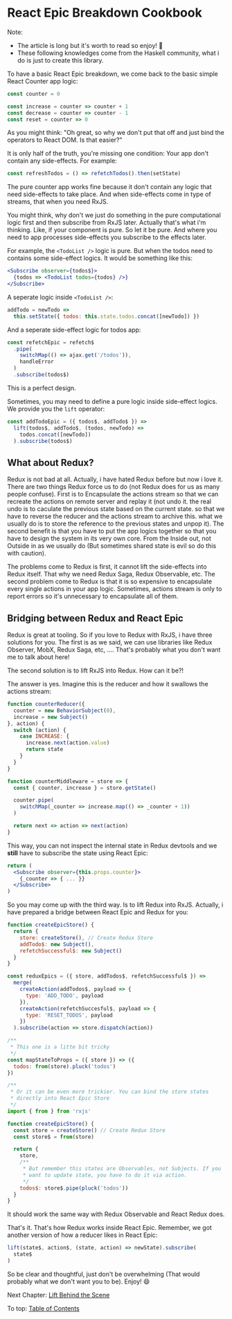 # React Epic Breakdown Cookbook

Note:

- The article is long but it's worth to read so enjoy! 🤣
- These following knowledges come from the Haskell community, what i do is just to create this library.

To have a basic React Epic breakdown, we come back to the basic simple React Counter app logic:

```jsx
const counter = 0

const increase = counter => counter + 1
const decrease = counter => counter - 1
const reset = counter => 0
```

As you might think: "Oh great, so why we don't put that off and just bind the operators to React DOM. Is that easier?"

It is only half of the truth, you're missing one condition: Your app don't contain any side-effects. For example:

```js
const refreshTodos = () => refetchTodos().then(setState)
```

The pure counter app works fine because it don't contain any logic that need side-effects to take place. And when side-effects come in type of streams, that when you need RxJS.

You might think, why don't we just do something in the pure computational logic first and then subscribe from RxJS later. Actually that's what i'm thinking. Like, if your component is pure. So let it be pure. And where you need to app processes side-effects you subscribe to the effects later.

For example, the `<TodoList />` logic is pure. But when the todos need to contains some side-effect logics. It would be something like this:

```jsx
<Subscribe observer={todos$}>
  {todos => <TodoList todos={todos} />}
</Subscribe>
```

A seperate logic inside `<TodoList />`:

```jsx
addTodo = newTodo =>
  this.setState({ todos: this.state.todos.concat([newTodo]) })
```

And a seperate side-effect logic for todos app:

```jsx
const refetchEpic = refetch$
  .pipe(
    switchMap(() => ajax.get('/todos')),
    handleError
  )
  .subscribe(todos$)
```

This is a perfect design.

Sometimes, you may need to define a pure logic inside side-effect logics. We provide you the `lift` operator:

```jsx
const addTodoEpic = ({ todos$, addTodo$ }) =>
  lift(todos$, addTodo$, (todos, newTodo) =>
    todos.concat([newTodo])
  ).subscribe(todos$)
```

## What about Redux?

Redux is not bad at all. Actually, i have hated Redux before but now i love it. There are two things Redux force us to do (not Redux does for us as many people confuse). First is to Encapsulate the actions stream so that we can recreate the actions on remote server and replay it (not undo it. the real undo is to caculate the previous state based on the current state. so that we have to reverse the reducer and the actions stream to archive this. what we usually do is to store the reference to the previous states and unpop it). The second benefit is that you have to put the app logics together so that you have to design the system in its very own core. From the Inside out, not Outside in as we usually do (But sometimes shared state is evil so do this with caution).

The problems come to Redux is first, it cannot lift the side-effects into Redux itself. That why we need Redux Saga, Redux Observable, etc. The second problem come to Redux is that it is so expensive to encapsulate every single actions in your app logic. Sometimes, actions stream is only to report errors so it's unnecessary to encapsulate all of them.

<div id="ReduxBridging"></div>

## Bridging between Redux and React Epic

Redux is great at tooling. So if you love to Redux with RxJS, i have three solutions for you. The first is as we said, we can use libraries like Redux Observer, MobX, Redux Saga, etc, .... That's probably what you don't want me to talk about here!

The second solution is to lift RxJS into Redux. How can it be?!

The answer is yes. Imagine this is the reducer and how it swallows the actions stream:

```js
function counterReducer({
  counter = new BehaviorSubject(0),
  increase = new Subject()
}, action) {
  switch (action) {
    case INCREASE: {
      increase.next(action.value)
      return state
    }
  }
}

function counterMiddleware = store => {
  const { counter, increase } = store.getState()

  counter.pipe(
    switchMap(_counter => increase.map(() => _counter + 1))
  )

  return next => action => next(action)
}
```

This way, you can not inspect the internal state in Redux devtools and we **still** have to subscribe the state using React Epic:

```jsx
return (
  <Subscribe observer={this.props.counter}>
    {_counter => { ... }}
  </Subscribe>
)
```

So you may come up with the third way. Is to lift Redux into RxJS. Actually, i have prepared a bridge between React Epic and Redux for you:

```jsx
function createEpicStore() {
  return {
    store: createStore(), // Create Redux Store
    addTodo$: new Subject(),
    refetchSuccessful$: new Subject()
  }
}

const reduxEpics = ({ store, addTodos$, refetchSuccessful$ }) =>
  merge(
    createAction(addTodos$, payload => {
      type: 'ADD_TODO', payload
    }),
    createAction(refetchSuccesful$, payload => {
      type: 'RESET_TODOS', payload
    })
  ).subscribe(action => store.dispatch(action))

/**
 * This one is a litte bit tricky
 */
const mapStateToProps = ({ store }) => ({
  todos: from(store).pluck('todos')
})

/**
 * Or it can be even more trickier. You can bind the store states
 * directly into React Epic Store
 */
import { from } from 'rxjs'

function createEpicStore() {
  const store = createStore() // Create Redux Store
  const store$ = from(store)

  return {
    store,
    /**
     * But remember this states are Observables, not Subjects. If you
     * want to update state, you have to do it via action.
     */
    todos$: store$.pipe(pluck('todos'))
  }
}
```

It should work the same way with Redux Observable and React Redux does.

That's it. That's how Redux works inside React Epic. Remember, we got another version of how a reducer likes in React Epic:

```jsx
lift(state$, action$, (state, action) => newState).subscribe(
  state$
)
```

So be clear and thoughtful, just don't be overwhelming (That would probably what we don't want you to be). Enjoy! 😄

Next Chapter: [Lift Behind the Scene](LiftBehindTheScene.md)

To top: [Table of Contents](Wiki.md)
